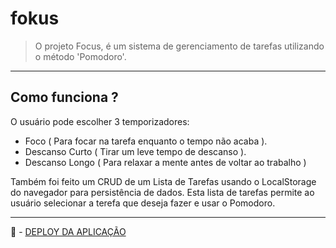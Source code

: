 # fokus

> O projeto Focus, é um sistema de gerenciamento de tarefas utilizando o método 'Pomodoro'.

---

## Como funciona ?
O usuário pode escolher 3 temporizadores:
- Foco ( Para focar na tarefa enquanto o tempo não acaba ).
- Descanso Curto ( Tirar um leve tempo de descanso ).
- Descanso Longo ( Para relaxar a mente antes de voltar ao trabalho )

Também foi feito um CRUD de um Lista de Tarefas usando o LocalStorage do navegador para persistência de dados.
Esta lista de tarefas permite ao usuário selecionar a terefa que deseja fazer e usar o Pomodoro.

---

🔗 - [DEPLOY DA APLICAÇÃO](https://juninhorx.github.io/fokus/)

